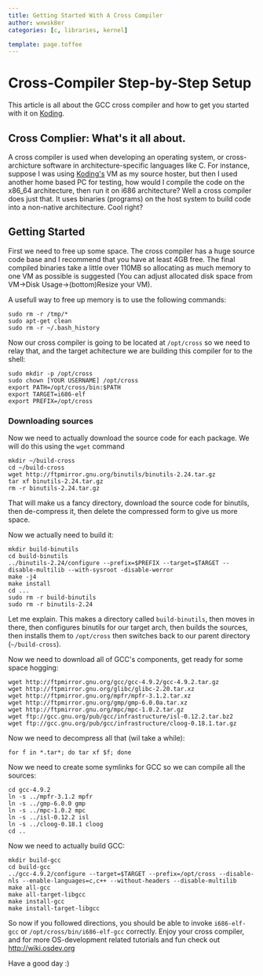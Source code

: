 ```yaml
---
title: Getting Started With A Cross Compiler
author: wxwsk8er
categories: [c, libraries, kernel]

template: page.toffee
---
```


# Cross-Compiler Step-by-Step Setup

This article is all about the GCC cross compiler and how to get you started with it on 
[Koding](https://koding.com).

## Cross Complier: What's it all about.

A cross compiler is used when developing an operating system, or cross-archicture software in architecture-specific languages like C.
For instance, suppose I was using [Koding's](https://koding.com) VM as my source hoster, but then I used another home based PC for testing,
how would I compile the code on the x86_64 architecture, then run it on i686 architecture? Well a cross compiler does just that. It uses
binaries (programs) on the host system to build code into a non-native architecture. Cool right?

## Getting Started

First we need to free up some space. The cross compiler has a huge source code base and I recommend that you have at least 4GB free. The final compiled
binaries take a little over 110MB so allocating as much memory to one VM as possible is suggested (You can adjust allocated disk space from
VM->Disk Usage->(bottom)Resize your VM).

A usefull way to free up memory is to use the following commands:

    sudo rm -r /tmp/*
    sudo apt-get clean
    sudo rm -r ~/.bash_history

Now our cross compiler is going to be located at `/opt/cross` so we need to relay that, and the target achitecture we are building this compiler for to the
shell:

    sudo mkdir -p /opt/cross
    sudo chown [YOUR USERNAME] /opt/cross
    export PATH=/opt/cross/bin:$PATH
    export TARGET=i686-elf
    export PREFIX=/opt/cross

### Downloading sources

Now we need to actually download the source code for each package. We will do this using the `wget` command

    mkdir ~/build-cross
    cd ~/build-cross
    wget http://ftpmirror.gnu.org/binutils/binutils-2.24.tar.gz
    tar xf binutils-2.24.tar.gz
    rm -r binutils-2.24.tar.gz

That will make us a fancy directory, download the source code for binutils, then de-compress it, then delete the compressed
form to give us more space.

Now we actually need to build it:

    mkdir build-binutils
    cd build-binutils
    ../binutils-2.24/configure --prefix=$PREFIX --target=$TARGET --disable-multilib --with-sysroot -disable-werror
    make -j4
    make install
    cd ...
    sudo rm -r build-binutils
    sudo rm -r binutils-2.24

Let me explain. This makes a directory called `build-binutils`, then moves in there, then configures binutils for our target arch, then builds the
sources, then installs them to `/opt/cross` then switches back to our parent directory (`~/build-cross`).

Now we need to download all of GCC's components, get ready for some space hogging:

    wget http://ftpmirror.gnu.org/gcc/gcc-4.9.2/gcc-4.9.2.tar.gz
    wget http://ftpmirror.gnu.org/glibc/glibc-2.20.tar.xz
    wget http://ftpmirror.gnu.org/mpfr/mpfr-3.1.2.tar.xz
    wget http://ftpmirror.gnu.org/gmp/gmp-6.0.0a.tar.xz
    wget http://ftpmirror.gnu.org/mpc/mpc-1.0.2.tar.gz
    wget ftp://gcc.gnu.org/pub/gcc/infrastructure/isl-0.12.2.tar.bz2
    wget ftp://gcc.gnu.org/pub/gcc/infrastructure/cloog-0.18.1.tar.gz

Now we need to decompress all that (wil take a while):

    for f in *.tar*; do tar xf $f; done

Now we need to create some symlinks for GCC so we can compile all the sources:

    cd gcc-4.9.2
    ln -s ../mpfr-3.1.2 mpfr
    ln -s ../gmp-6.0.0 gmp
    ln -s ../mpc-1.0.2 mpc
    ln -s ../isl-0.12.2 isl
    ln -s ../cloog-0.18.1 cloog
    cd ..

Now we need to actually build GCC:

    mkdir build-gcc
    cd build-gcc
    ../gcc-4.9.2/configure --target=$TARGET --prefix=/opt/cross --disable-nls --enable-languages=c,c++ --without-headers --disable-multilib
    make all-gcc
    make all-target-libgcc
    make install-gcc
    make install-target-libgcc

So now if you followed directions, you should be able to invoke `i686-elf-gcc` or `/opt/cross/bin/i686-elf-gcc` correctly.
Enjoy your cross compiler, and for more OS-development related tutorials and fun check out http://wiki.osdev.org
  
Have a good day :)
